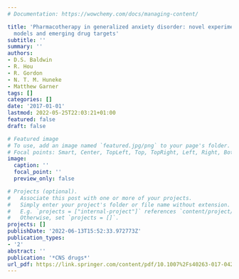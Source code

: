 ```yaml
---
# Documentation: https://wowchemy.com/docs/managing-content/

title: 'Pharmacotherapy in generalized anxiety disorder: novel experimental medicine
  models and emerging drug targets'
subtitle: ''
summary: ''
authors:
- D.S. Baldwin
- R. Hou
- R. Gordon
- N. T. M. Huneke
- Matthew Garner
tags: []
categories: []
date: '2017-01-01'
lastmod: 2022-05-25T22:03:21+01:00
featured: false
draft: false

# Featured image
# To use, add an image named `featured.jpg/png` to your page's folder.
# Focal points: Smart, Center, TopLeft, Top, TopRight, Left, Right, BottomLeft, Bottom, BottomRight.
image:
  caption: ''
  focal_point: ''
  preview_only: false

# Projects (optional).
#   Associate this post with one or more of your projects.
#   Simply enter your project's folder or file name without extension.
#   E.g. `projects = ["internal-project"]` references `content/project/deep-learning/index.md`.
#   Otherwise, set `projects = []`.
projects: []
publishDate: '2022-06-13T15:52:33.972773Z'
publication_types:
- '2'
abstract: ''
publication: '*CNS drugs*'
url_pdf: https://link.springer.com/content/pdf/10.1007%2Fs40263-017-0423-2.pdf
---
```

